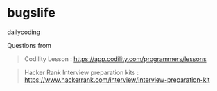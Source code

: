 # bugslife
dailycoding

Questions from
> Codility Lesson : https://app.codility.com/programmers/lessons

> Hacker Rank Interview preparation kits : https://www.hackerrank.com/interview/interview-preparation-kit
